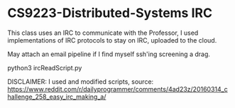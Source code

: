 # CS9223-Distributed-Systems IRC

This class uses an IRC to communicate with the Professor, I used implementations of IRC protocols to stay on IRC, uploaded to the cloud. 

May attach an email pipeline if I find myself ssh'ing screening a drag.

python3 ircReadScript.py

DISCLAIMER: I used and modified scripts, source: https://www.reddit.com/r/dailyprogrammer/comments/4ad23z/20160314_challenge_258_easy_irc_making_a/
